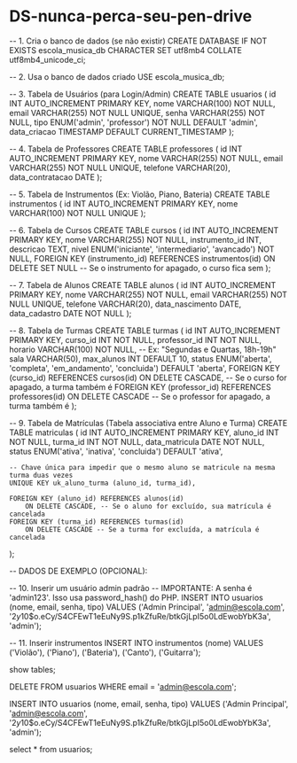 # DS-nunca-perca-seu-pen-drive
-- 1. Cria o banco de dados (se não existir)
CREATE DATABASE IF NOT EXISTS escola_musica_db CHARACTER SET utf8mb4 COLLATE utf8mb4_unicode_ci;

-- 2. Usa o banco de dados criado
USE escola_musica_db;

-- 3. Tabela de Usuários (para Login/Admin)
CREATE TABLE usuarios (
    id INT AUTO_INCREMENT PRIMARY KEY,
    nome VARCHAR(100) NOT NULL,
    email VARCHAR(255) NOT NULL UNIQUE,
    senha VARCHAR(255) NOT NULL,
    tipo ENUM('admin', 'professor') NOT NULL DEFAULT 'admin',
    data_criacao TIMESTAMP DEFAULT CURRENT_TIMESTAMP
);

-- 4. Tabela de Professores
CREATE TABLE professores (
    id INT AUTO_INCREMENT PRIMARY KEY,
    nome VARCHAR(255) NOT NULL,
    email VARCHAR(255) NOT NULL UNIQUE,
    telefone VARCHAR(20),
    data_contratacao DATE
);

-- 5. Tabela de Instrumentos (Ex: Violão, Piano, Bateria)
CREATE TABLE instrumentos (
    id INT AUTO_INCREMENT PRIMARY KEY,
    nome VARCHAR(100) NOT NULL UNIQUE
);

-- 6. Tabela de Cursos
CREATE TABLE cursos (
    id INT AUTO_INCREMENT PRIMARY KEY,
    nome VARCHAR(255) NOT NULL,
    instrumento_id INT,
    descricao TEXT,
    nivel ENUM('iniciante', 'intermediario', 'avancado') NOT NULL,
    FOREIGN KEY (instrumento_id) REFERENCES instrumentos(id)
        ON DELETE SET NULL -- Se o instrumento for apagado, o curso fica sem
);

-- 7. Tabela de Alunos
CREATE TABLE alunos (
    id INT AUTO_INCREMENT PRIMARY KEY,
    nome VARCHAR(255) NOT NULL,
    email VARCHAR(255) NOT NULL UNIQUE,
    telefone VARCHAR(20),
    data_nascimento DATE,
    data_cadastro DATE NOT NULL
);

-- 8. Tabela de Turmas
CREATE TABLE turmas (
    id INT AUTO_INCREMENT PRIMARY KEY,
    curso_id INT NOT NULL,
    professor_id INT NOT NULL,
    horario VARCHAR(100) NOT NULL, -- Ex: "Segundas e Quartas, 18h-19h"
    sala VARCHAR(50),
    max_alunos INT DEFAULT 10,
    status ENUM('aberta', 'completa', 'em_andamento', 'concluida') DEFAULT 'aberta',
    FOREIGN KEY (curso_id) REFERENCES cursos(id)
        ON DELETE CASCADE, -- Se o curso for apagado, a turma também é
    FOREIGN KEY (professor_id) REFERENCES professores(id)
        ON DELETE CASCADE -- Se o professor for apagado, a turma também é
);

-- 9. Tabela de Matrículas (Tabela associativa entre Aluno e Turma)
CREATE TABLE matriculas (
    id INT AUTO_INCREMENT PRIMARY KEY,
    aluno_id INT NOT NULL,
    turma_id INT NOT NULL,
    data_matricula DATE NOT NULL,
    status ENUM('ativa', 'inativa', 'concluida') DEFAULT 'ativa',
    
    -- Chave única para impedir que o mesmo aluno se matricule na mesma turma duas vezes
    UNIQUE KEY uk_aluno_turma (aluno_id, turma_id), 
    
    FOREIGN KEY (aluno_id) REFERENCES alunos(id)
        ON DELETE CASCADE, -- Se o aluno for excluído, sua matrícula é cancelada
    FOREIGN KEY (turma_id) REFERENCES turmas(id)
        ON DELETE CASCADE -- Se a turma for excluída, a matrícula é cancelada
);


-- DADOS DE EXEMPLO (OPCIONAL):

-- 10. Inserir um usuário admin padrão
-- IMPORTANTE: A senha é 'admin123'. Isso usa password_hash() do PHP.
INSERT INTO usuarios (nome, email, senha, tipo) 
VALUES ('Admin Principal', 'admin@escola.com', '$2y$10$o.eCy/S4CFEwT1eEuNy9S.p1kZfuRe/btkGjLpI5o0LdEwobYbK3a', 'admin');

-- 11. Inserir instrumentos
INSERT INTO instrumentos (nome) VALUES ('Violão'), ('Piano'), ('Bateria'), ('Canto'), ('Guitarra');

show tables;

DELETE FROM usuarios WHERE email = 'admin@escola.com';

INSERT INTO usuarios (nome, email, senha, tipo) 
VALUES ('Admin Principal', 'admin@escola.com', '$2y$10$o.eCy/S4CFEwT1eEuNy9S.p1kZfuRe/btkGjLpI5o0LdEwobYbK3a', 'admin');

select * from usuarios;
